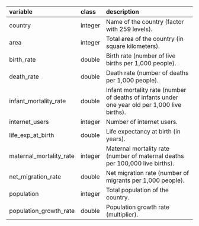 |variable                |class   |description                           |
|:-----------------------|:-------|:-------------------------------------|
|country                 |integer |Name of the country (factor with 259 levels). |
|area                    |integer |Total area of the country (in square kilometers). |
|birth_rate              |double  |Birth rate (number of live births per 1,000 people). |
|death_rate              |double  |Death rate (number of deaths per 1,000 people). |
|infant_mortality_rate   |double  |Infant mortality rate (number of deaths of infants under one year old per 1,000 live births). |
|internet_users          |integer |Number of internet users. |
|life_exp_at_birth       |double  |Life expectancy at birth (in years). |
|maternal_mortality_rate |integer |Maternal mortality rate (number of maternal deaths per 100,000 live births). |
|net_migration_rate      |double  |Net migration rate (number of migrants per 1,000 people). |
|population              |integer |Total population of the country. |
|population_growth_rate  |double  |Population growth rate (multiplier). |
